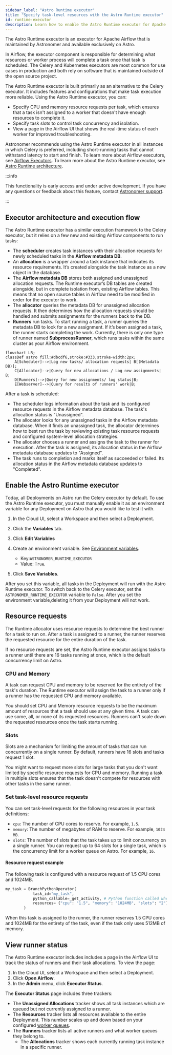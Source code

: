 ```yaml
---
sidebar_label: "Astro Runtime executor"
title: "Specify task-level resources with the Astro Runtime executor"
id: runtime-executor
description: Learn how to enable the Astro Runtime executor for Apache Airflow and specify task-level resources.
---
```


The Astro Runtime executor is an executor for Apache Airflow that is maintained by Astronomer and available exclusively on Astro.

In Airflow, the executor component is responsible for determining what resources or worker process will complete a task once that task is scheduled. The Celery and Kubernetes executors are most common for use cases in production and both rely on software that is maintained outside of the open source project. 

The Astro Runtime executor is built primarily as an alternative to the Celery executor. It includes features and configurations that make task execution more reliable. Using the Astro Runtime executor, you can:

- Specify CPU and memory resource requests per task, which ensures that a task isn't assigned to a worker that doesn't have enough resources to complete it.
- Specify task slots to control task concurrency and isolation.
- View a page in the Airflow UI that shows the real-time status of each worker for improved troubleshooting.

Astronomer recommends using the Astro Runtime executor in all instances in which Celery is preferred, including short-running tasks that cannot withstand latency to start and finish. To learn more about Airflow executors, see [Airflow Executors](learn/airflow-executors-explained). To learn more about the Astro Runtime executor, see [Astro Runtime architecture](runtime-architecture.md#runtime-executor).  

:::info

This functionality is early access and under active development. If you have any questions or feedback about this feature, contact [Astronomer support](https://support.astronomer.io/).

:::

## Executor architecture and execution flow

The Astro Runtime executor has a similar execution framework to the Celery executor, but it relies on a few new and existing Airflow components to run tasks:

- The **scheduler** creates task instances with their allocation requests for newly scheduled tasks in the **Airflow metadata DB**.
- An **allocation** is a wrapper around a task instance that indicates its resource requirements. It’s created alongside the task instance as a new object in the database.
- The **Airflow metadata DB** stores both assigned and unassigned allocation requests. The Runtime executor’s DB tables are created alongside, but in complete isolation from, existing Airflow tables. This means that no open source tables in Airflow need to be modified in order for the executor to work.
- The **allocator** queries the metadata DB for unassigned allocation requests. It then determines how the allocation requests should be handled and submits assignments for the runners back to the DB.
- **Runners** run tasks. To start running a task, a runner queries the metadata DB to look for a new assignment. If it’s been assigned a task, the runner starts completing the work. Currently, there is only one type of runner named **SubprocessRunner**, which runs tasks within the same cluster as your Airflow environment.

```mermaid 
flowchart LR;
classDef astro fill:#dbcdf6,stroke:#333,stroke-width:2px;
    A[Scheduler]-->|Log new tasks/ allocation requests| B[(Metadata DB)];
    C[Allocator]-->|Query for new allocations / Log new assignments| B;
    D[Runners]-->|Query for new assignments/ log status|B;
    E[Webserver]-->|Query for results of runners' work|B;
```

After a task is scheduled:

- The scheduler logs information about the task and its configured resource requests in the Airflow metadata database. The task's allocation status is "Unassigned".
- The allocator looks for any unassigned tasks in the Airflow metadata database. When it finds an unassigned task, the allocator determines how to best run the task by reviewing existing task resource requests and configured system-level allocation strategies.
- The allocator chooses a runner and assigns the task to the runner for execution. After the task is assigned, its allocation status in the Airflow metadata database updates to "Assigned".
- The task runs to completion and marks itself as succeeded or failed. Its allocation status in the Airflow metadata database updates to "Completed".

## Enable the Astro Runtime executor

Today, all Deployments on Astro run the Celery executor by default. To use the Astro Runtime executor, you must manually enable it as an environment variable for any Deployment on Astro that you would like to test it with.

1. In the Cloud UI, select a Workspace and then select a Deployment.
2. Click the **Variables** tab.
3. Click **Edit Variables**
4. Create an environment variable. See [Environment variables](environment-variables.md).
   
     - Key:`ASTRONOMER_RUNTIME_EXECUTOR`
     - Value: `True`. 
  
5. Click **Save Variables**.

After you set this variable, all tasks in the Deployment will run with the Astro Runtime executor. To switch back to the Celery executor, set the `ASTRONOMER_RUNTIME_EXECUTOR` variable to `False`. After you set the environment variable,deleting it from your Deployment will not work.

## Resource requests

The Runtime allocator uses resource requests to determine the best runner for a task to run on. After a task is assigned to a runner, the runner reserves the requested resource for the entire duration of the task. 

If no resource requests are set, the Astro Runtime executor assigns tasks to a runner until there are 16 tasks running at once, which is the default concurrency limit on Astro.

### CPU and Memory 

A task can request CPU and memory to be reserved for the entirety of the task's duration. The Runtime executor will assign the task to a runner only if a runner has the requested CPU and memory available.

You should set CPU and Memory resource requests to be the maximum amount of resources that a task should use at any given time. A task can use some, all, or none of its requested resources. Runners can't scale down the requested resources once the task starts running.

### Slots

Slots are a mechanism for limiting the amount of tasks that can run concurrently on a single runner. By default, runners have 16 slots and tasks request 1 slot.

You might want to request more slots for large tasks that you don't want limited by specific resource requests for CPU and memory. Running a task in multiple slots ensures that the task doesn't compete for resources with other tasks in the same runner.

### Set task-level resource requests

You can set task-level requests for the following resources in your task definitions:

- `cpu`: The number of CPU cores to reserve. For example, `1.5`.
- `memory`: The number of megabytes of RAM to reserve. For example, `1024 MB`.
- `slots`: The number of slots that the task takes up to limit concurrency on a single runner. You can request up to 64 slots for a single task, which is the concurrency limit for a worker queue on Astro. For example, `16`.

#### Resource request example

The following task is configured with a resource request of 1.5 CPU cores and 1024MB.

```python
my_task = BranchPythonOperator(
            task_id="my_task",
            python_callable=_get_activity, # Python function called when task executes
            resources= {"cpu": "1.5", "memory": "1024MB", "slots": "2"},
        )

```

When this task is assigned to the runner, the runner reserves 1.5 CPU cores and 1024MB for the entirety of the task, even if the task only uses 512MB of memory.

## View runner status

The Astro Runtime executor includes includes a page in the Airflow UI to track the status of runners and their task allocations. To view the page:

1. In the Cloud UI, select a Workspace and then select a Deployment.
2. Click **Open Airflow**.
3. In the **Admin** menu, click **Executor Status**.

The **Executor Status** page includes three trackers:

- The **Unassigned Allocations** tracker shows all task instances which are queued but not currently assigned to a runner. 
- The **Resources** tracker lists all resources available to the entire Deployment. This number scales up and down based on your configured [worker queues](worker-queues.md).
- The **Runners** tracker lists all active runners and what worker queues they belong to.
    - The **Allocations** tracker shows each currently running task instance in a specific runner.